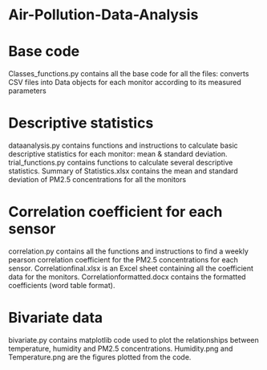 # Air-Pollution-Data-Analysis

# Base code
Classes_functions.py contains all the base code for all the files: converts CSV files into Data objects for each monitor according to its measured parameters

# Descriptive statistics
dataanalysis.py contains functions and instructions to calculate basic descriptive statistics for each monitor: mean & standard deviation.
trial_functions.py contains functions to calculate several descriptive statistics.
Summary of Statistics.xlsx contains the mean and standard deviation of PM2.5 concentrations for all the monitors

# Correlation coefficient for each sensor
correlation.py contains all the functions and instructions to find a weekly pearson correlation coefficient for the PM2.5 concentrations for each sensor.
Correlationfinal.xlsx is an Excel sheet containing all the coefficient data for the monitors.
Correlationformatted.docx contains the formatted coefficients (word table format).

# Bivariate data
bivariate.py contains matplotlib code used to plot the relationships between temperature, humidity and PM2.5 concentrations. Humidity.png and Temperature.png are the figures plotted from the code.



